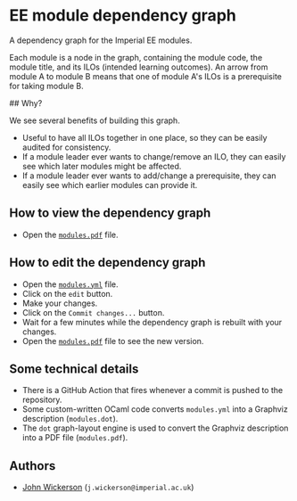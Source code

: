 # EE module dependency graph

A dependency graph for the Imperial EE modules.

Each module is a node in the graph, containing the module code, the module title, and its ILOs (intended learning outcomes). An arrow from module A to module B means that one of module A's ILOs is a prerequisite for taking module B.

## Why?

We see several benefits of building this graph.

- Useful to have all ILOs together in one place, so they can be easily audited for consistency.
- If a module leader ever wants to change/remove an ILO, they can easily see which later modules might be affected.
- If a module leader ever wants to add/change a prerequisite, they can easily see which earlier modules can provide it.

## How to view the dependency graph

- Open the [`modules.pdf`](https://github.com/johnwickerson/ee_modules/raw/main/modules.pdf) file.

## How to edit the dependency graph

- Open the [`modules.yml`](modules.yml) file.
- Click on the `edit` button.
- Make your changes.
- Click on the `Commit changes...` button.
- Wait for a few minutes while the dependency graph is rebuilt with your changes.
- Open the [`modules.pdf`](https://github.com/johnwickerson/ee_modules/raw/main/modules.pdf) file to see the new version.

## Some technical details
- There is a GitHub Action that fires whenever a commit is pushed to the repository.
- Some custom-written OCaml code converts `modules.yml` into a Graphviz description (`modules.dot`).
- The `dot` graph-layout engine is used to convert the Graphviz description into a PDF file (`modules.pdf`).

## Authors
- [John Wickerson](https://github.com/johnwickerson) (`j.wickerson@imperial.ac.uk`)
